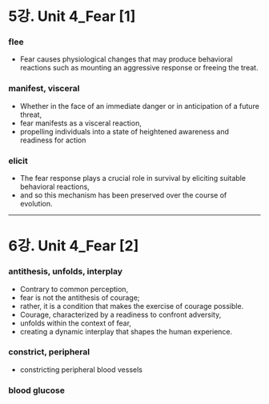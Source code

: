# 5강. Unit 4_Fear [1]

### flee
* Fear causes physiological changes that may produce behavioral reactions such as mounting an aggressive response or freeing the treat.

### manifest, visceral
* Whether in the face of an immediate danger or in anticipation of a future threat,
* fear manifests as a visceral reaction,
* propelling individuals into a state of heightened awareness and readiness for action

### elicit
* The fear response plays a crucial role in survival by eliciting suitable behavioral reactions, 
* and so this mechanism has been preserved over the course of evolution.   

---

# 6강. Unit 4_Fear [2]

### antithesis, unfolds, interplay
* Contrary to common perception,
* fear is not the antithesis of courage;
* rather, it is a condition that makes the exercise of courage possible. 
* Courage, characterized by a readiness to confront adversity, 
* unfolds within the context of fear,
* creating a dynamic interplay that shapes the human experience.

### constrict, peripheral
* constricting peripheral blood vessels

### blood glucose